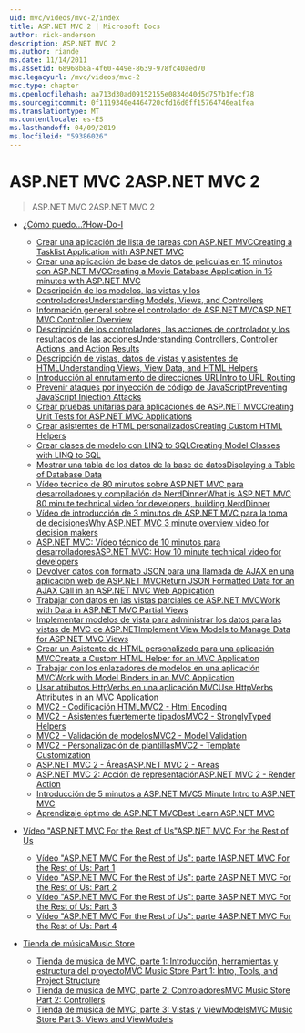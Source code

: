 ```yaml
---
uid: mvc/videos/mvc-2/index
title: ASP.NET MVC 2 | Microsoft Docs
author: rick-anderson
description: ASP.NET MVC 2
ms.author: riande
ms.date: 11/14/2011
ms.assetid: 68968b8a-4f60-449e-8639-978fc40aed70
msc.legacyurl: /mvc/videos/mvc-2
msc.type: chapter
ms.openlocfilehash: aa713d30ad09152155e0834d40d5d757b1fecf78
ms.sourcegitcommit: 0f1119340e4464720cfd16d0ff15764746ea1fea
ms.translationtype: MT
ms.contentlocale: es-ES
ms.lasthandoff: 04/09/2019
ms.locfileid: "59386026"
---
```

# <a name="aspnet-mvc-2"></a><span data-ttu-id="0fd9a-103">ASP.NET MVC 2</span><span class="sxs-lookup"><span data-stu-id="0fd9a-103">ASP.NET MVC 2</span></span>

> <span data-ttu-id="0fd9a-104">ASP.NET MVC 2</span><span class="sxs-lookup"><span data-stu-id="0fd9a-104">ASP.NET MVC 2</span></span>


- [<span data-ttu-id="0fd9a-105">¿Cómo puedo...?</span><span class="sxs-lookup"><span data-stu-id="0fd9a-105">How-Do-I</span></span>](how-do-i/index.md)

    - [<span data-ttu-id="0fd9a-106">Crear una aplicación de lista de tareas con ASP.NET MVC</span><span class="sxs-lookup"><span data-stu-id="0fd9a-106">Creating a Tasklist Application with ASP.NET MVC</span></span>](how-do-i/creating-a-tasklist-application-with-aspnet-mvc.md)
    - [<span data-ttu-id="0fd9a-107">Crear una aplicación de base de datos de películas en 15 minutos con ASP.NET MVC</span><span class="sxs-lookup"><span data-stu-id="0fd9a-107">Creating a Movie Database Application in 15 minutes with ASP.NET MVC</span></span>](how-do-i/creating-a-movie-database-application-in-15-minutes-with-aspnet-mvc.md)
    - [<span data-ttu-id="0fd9a-108">Descripción de los modelos, las vistas y los controladores</span><span class="sxs-lookup"><span data-stu-id="0fd9a-108">Understanding Models, Views, and Controllers</span></span>](how-do-i/understanding-models-views-and-controllers.md)
    - [<span data-ttu-id="0fd9a-109">Información general sobre el controlador de ASP.NET MVC</span><span class="sxs-lookup"><span data-stu-id="0fd9a-109">ASP.NET MVC Controller Overview</span></span>](how-do-i/aspnet-mvc-controller-overview.md)
    - [<span data-ttu-id="0fd9a-110">Descripción de los controladores, las acciones de controlador y los resultados de las acciones</span><span class="sxs-lookup"><span data-stu-id="0fd9a-110">Understanding Controllers, Controller Actions, and Action Results</span></span>](how-do-i/understanding-controllers-controller-actions-and-action-results.md)
    - [<span data-ttu-id="0fd9a-111">Descripción de vistas, datos de vistas y asistentes de HTML</span><span class="sxs-lookup"><span data-stu-id="0fd9a-111">Understanding Views, View Data, and HTML Helpers</span></span>](how-do-i/understanding-views-view-data-and-html-helpers.md)
    - [<span data-ttu-id="0fd9a-112">Introducción al enrutamiento de direcciones URL</span><span class="sxs-lookup"><span data-stu-id="0fd9a-112">Intro to URL Routing</span></span>](how-do-i/an-introduction-to-url-routing.md)
    - [<span data-ttu-id="0fd9a-113">Prevenir ataques por inyección de código de JavaScript</span><span class="sxs-lookup"><span data-stu-id="0fd9a-113">Preventing JavaScript Injection Attacks</span></span>](how-do-i/preventing-javascript-injection-attacks.md)
    - [<span data-ttu-id="0fd9a-114">Crear pruebas unitarias para aplicaciones de ASP.NET MVC</span><span class="sxs-lookup"><span data-stu-id="0fd9a-114">Creating Unit Tests for ASP.NET MVC Applications</span></span>](how-do-i/creating-unit-tests-for-aspnet-mvc-applications.md)
    - [<span data-ttu-id="0fd9a-115">Crear asistentes de HTML personalizados</span><span class="sxs-lookup"><span data-stu-id="0fd9a-115">Creating Custom HTML Helpers</span></span>](how-do-i/creating-custom-html-helpers.md)
    - [<span data-ttu-id="0fd9a-116">Crear clases de modelo con LINQ to SQL</span><span class="sxs-lookup"><span data-stu-id="0fd9a-116">Creating Model Classes with LINQ to SQL</span></span>](how-do-i/creating-model-classes-with-linq-to-sql.md)
    - [<span data-ttu-id="0fd9a-117">Mostrar una tabla de los datos de la base de datos</span><span class="sxs-lookup"><span data-stu-id="0fd9a-117">Displaying a Table of Database Data</span></span>](how-do-i/displaying-a-table-of-database-data.md)
    - [<span data-ttu-id="0fd9a-118">Vídeo técnico de 80 minutos sobre ASP.NET MVC para desarrolladores y compilación de NerdDinner</span><span class="sxs-lookup"><span data-stu-id="0fd9a-118">What is ASP.NET MVC 80 minute technical video for developers, building NerdDinner</span></span>](how-do-i/what-is-aspnet-mvc-80-minute-technical-video-for-developers-building-nerddinner.md)
    - [<span data-ttu-id="0fd9a-119">Vídeo de introducción de 3 minutos de ASP.NET MVC para la toma de decisiones</span><span class="sxs-lookup"><span data-stu-id="0fd9a-119">Why ASP.NET MVC 3 minute overview video for decision makers</span></span>](how-do-i/why-aspnet-mvc-3-minute-overview-video-for-decision-makers.md)
    - [<span data-ttu-id="0fd9a-120">ASP.NET MVC: Vídeo técnico de 10 minutos para desarrolladores</span><span class="sxs-lookup"><span data-stu-id="0fd9a-120">ASP.NET MVC: How 10 minute technical video for developers</span></span>](how-do-i/aspnet-mvc-how-10-minute-technical-video-for-developers.md)
    - [<span data-ttu-id="0fd9a-121">Devolver datos con formato JSON para una llamada de AJAX en una aplicación web de ASP.NET MVC</span><span class="sxs-lookup"><span data-stu-id="0fd9a-121">Return JSON Formatted Data for an AJAX Call in an ASP.NET MVC Web Application</span></span>](how-do-i/how-do-i-return-json-formatted-data-for-an-ajax-call-in-an-aspnet-mvc-web-application.md)
    - [<span data-ttu-id="0fd9a-122">Trabajar con datos en las vistas parciales de ASP.NET MVC</span><span class="sxs-lookup"><span data-stu-id="0fd9a-122">Work with Data in ASP.NET MVC Partial Views</span></span>](how-do-i/how-do-i-work-with-data-in-aspnet-mvc-partial-views.md)
    - [<span data-ttu-id="0fd9a-123">Implementar modelos de vista para administrar los datos para las vistas de MVC de ASP.NET</span><span class="sxs-lookup"><span data-stu-id="0fd9a-123">Implement View Models to Manage Data for ASP.NET MVC Views</span></span>](how-do-i/how-do-i-implement-view-models-to-manage-data-for-aspnet-mvc-views.md)
    - [<span data-ttu-id="0fd9a-124">Crear un Asistente de HTML personalizado para una aplicación MVC</span><span class="sxs-lookup"><span data-stu-id="0fd9a-124">Create a Custom HTML Helper for an MVC Application</span></span>](how-do-i/how-do-i-create-a-custom-html-helper-for-an-mvc-application.md)
    - [<span data-ttu-id="0fd9a-125">Trabajar con los enlazadores de modelos en una aplicación MVC</span><span class="sxs-lookup"><span data-stu-id="0fd9a-125">Work with Model Binders in an MVC Application</span></span>](how-do-i/how-do-i-work-with-model-binders-in-an-mvc-application.md)
    - [<span data-ttu-id="0fd9a-126">Usar atributos HttpVerbs en una aplicación MVC</span><span class="sxs-lookup"><span data-stu-id="0fd9a-126">Use HttpVerbs Attributes in an MVC Application</span></span>](how-do-i/how-do-i-use-httpverbs-attributes-in-an-mvc-application.md)
    - [<span data-ttu-id="0fd9a-127">MVC2 - Codificación HTML</span><span class="sxs-lookup"><span data-stu-id="0fd9a-127">MVC2 - Html Encoding</span></span>](how-do-i/mvc2-html-encoding.md)
    - [<span data-ttu-id="0fd9a-128">MVC2 - Asistentes fuertemente tipados</span><span class="sxs-lookup"><span data-stu-id="0fd9a-128">MVC2 - StronglyTyped Helpers</span></span>](how-do-i/mvc2-stronglytyped-helpers.md)
    - [<span data-ttu-id="0fd9a-129">MVC2 - Validación de modelos</span><span class="sxs-lookup"><span data-stu-id="0fd9a-129">MVC2 - Model Validation</span></span>](how-do-i/mvc2-model-validation.md)
    - [<span data-ttu-id="0fd9a-130">MVC2 - Personalización de plantillas</span><span class="sxs-lookup"><span data-stu-id="0fd9a-130">MVC2 - Template Customization</span></span>](how-do-i/mvc2-template-customization.md)
    - [<span data-ttu-id="0fd9a-131">ASP.NET MVC 2 - Áreas</span><span class="sxs-lookup"><span data-stu-id="0fd9a-131">ASP.NET MVC 2 - Areas</span></span>](how-do-i/aspnet-mvc-2-areas.md)
    - [<span data-ttu-id="0fd9a-132">ASP.NET MVC 2: Acción de representación</span><span class="sxs-lookup"><span data-stu-id="0fd9a-132">ASP.NET MVC 2 - Render Action</span></span>](how-do-i/aspnet-mvc-2-render-action.md)
    - [<span data-ttu-id="0fd9a-133">Introducción de 5 minutos a ASP.NET MVC</span><span class="sxs-lookup"><span data-stu-id="0fd9a-133">5 Minute Intro to ASP.NET MVC</span></span>](how-do-i/5-minute-introduction-to-aspnet-mvc.md)
    - [<span data-ttu-id="0fd9a-134">Aprendizaje óptimo de ASP.NET MVC</span><span class="sxs-lookup"><span data-stu-id="0fd9a-134">Best Learn ASP.NET MVC</span></span>](how-do-i/how-to-best-learn-asp-net-mvc.md)
- [<span data-ttu-id="0fd9a-135">Vídeo "ASP.NET MVC For the Rest of Us"</span><span class="sxs-lookup"><span data-stu-id="0fd9a-135">ASP.NET MVC For the Rest of Us</span></span>](aspnet-mvc-for-the-rest-of-us/index.md)

    - [<span data-ttu-id="0fd9a-136">Vídeo "ASP.NET MVC For the Rest of Us": parte 1</span><span class="sxs-lookup"><span data-stu-id="0fd9a-136">ASP.NET MVC For the Rest of Us: Part 1</span></span>](aspnet-mvc-for-the-rest-of-us/aspnet-mvc-for-the-rest-of-us-part-1.md)
    - [<span data-ttu-id="0fd9a-137">Vídeo "ASP.NET MVC For the Rest of Us": parte 2</span><span class="sxs-lookup"><span data-stu-id="0fd9a-137">ASP.NET MVC For the Rest of Us: Part 2</span></span>](aspnet-mvc-for-the-rest-of-us/aspnet-mvc-for-the-rest-of-us-part-2.md)
    - [<span data-ttu-id="0fd9a-138">Vídeo "ASP.NET MVC For the Rest of Us": parte 3</span><span class="sxs-lookup"><span data-stu-id="0fd9a-138">ASP.NET MVC For the Rest of Us: Part 3</span></span>](aspnet-mvc-for-the-rest-of-us/aspnet-mvc-for-the-rest-of-us-part-3.md)
    - [<span data-ttu-id="0fd9a-139">Vídeo "ASP.NET MVC For the Rest of Us": parte 4</span><span class="sxs-lookup"><span data-stu-id="0fd9a-139">ASP.NET MVC For the Rest of Us: Part 4</span></span>](aspnet-mvc-for-the-rest-of-us/aspnet-mvc-for-the-rest-of-us-part-4.md)
- [<span data-ttu-id="0fd9a-140">Tienda de música</span><span class="sxs-lookup"><span data-stu-id="0fd9a-140">Music Store</span></span>](music-store/index.md)

    - [<span data-ttu-id="0fd9a-141">Tienda de música de MVC, parte 1: Introducción, herramientas y estructura del proyecto</span><span class="sxs-lookup"><span data-stu-id="0fd9a-141">MVC Music Store Part 1: Intro, Tools, and Project Structure</span></span>](music-store/mvc-music-store-part-1-intro-tools-and-project-structure.md)
    - [<span data-ttu-id="0fd9a-142">Tienda de música de MVC, parte 2: Controladores</span><span class="sxs-lookup"><span data-stu-id="0fd9a-142">MVC Music Store Part 2: Controllers</span></span>](music-store/mvc-music-store-part-2-controllers.md)
    - [<span data-ttu-id="0fd9a-143">Tienda de música de MVC, parte 3: Vistas y ViewModels</span><span class="sxs-lookup"><span data-stu-id="0fd9a-143">MVC Music Store Part 3: Views and ViewModels</span></span>](music-store/mvc-music-store-part-3-views-and-viewmodels.md)
